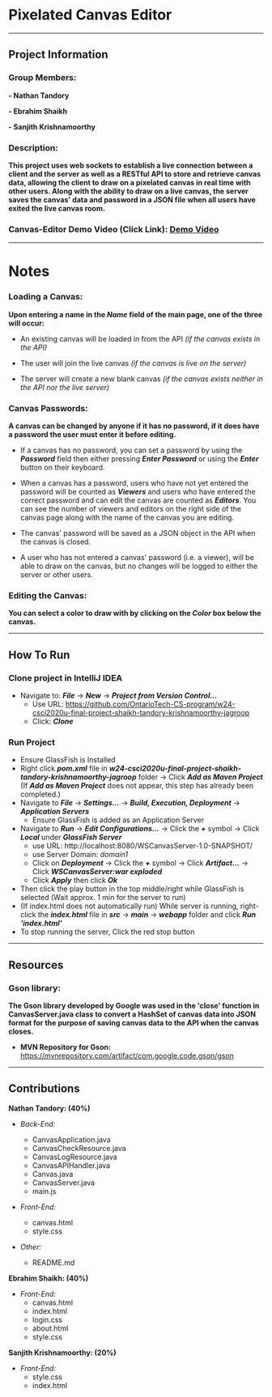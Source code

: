 # Pixelated Canvas Editor
***
## Project Information

### Group Members:

**- Nathan Tandory**

**- Ebrahim Shaikh**

**- Sanjith Krishnamoorthy**

### Description:

**This project uses web sockets to establish a live connection between a client and the 
server as well as a RESTful API to store and retrieve canvas data, allowing the client to draw on a pixelated canvas in real time with other users. Along
with the ability to draw on a live canvas, the server saves the canvas' data and password in a 
JSON file when all users have exited the live canvas room.**

### Canvas-Editor Demo Video (Click Link): [Demo Video](https://drive.google.com/file/d/12xqiBED4_NHcdzeQsEbltHz4PqWVLw5z/view?usp=drive_link)

***
# Notes

### Loading a Canvas:

**Upon entering a name in the *__Name__* field of the main page, one of the three will occur:**

  - An existing canvas will be loaded in from the API *(if the canvas exists in the API)*


  - The user will join the live canvas *(if the canvas is live on the server)*


  - The server will create a new blank canvas *(if the canvas exists neither in the API nor the live server)* 

### Canvas Passwords:

**A canvas can be changed by anyone if it has no password, if it does have a password the user must enter it before editing.**

  - If a canvas has no password, you can set a password by using the *__Password__* field then either pressing
  *__Enter Password__* or using the *__Enter__* button on their keyboard.


  - When a canvas has a password, users who have not yet entered the password will be counted as *__Viewers__*
  and users who have entered the correct password and can edit the canvas are counted as *__Editors__*. You can see
  the number of viewers and editors on the right side of the canvas page along with the name of the canvas you are
  editing.


  - The canvas' password will be saved as a JSON object in the API when the canvas is closed.


  - A user who has not entered a canvas' password (i.e. a viewer), will be able to draw on the canvas, but no changes
  will be logged to either the server or other users.

### Editing the Canvas:

**You can select a color to draw with by clicking on the *__Color__* box below the canvas.**

    
***
## How To Run

### Clone project in IntelliJ IDEA
- Navigate to: *__File__* -> *__New__* -> *__Project from Version Control...__*
  - Use URL: https://github.com/OntarioTech-CS-program/w24-csci2020u-final-project-shaikh-tandory-krishnamoorthy-jagroop
  - Click: *__Clone__*
### Run Project
- Ensure GlassFish is Installed
- Right click *__pom.xml__* file in *__w24-csci2020u-final-project-shaikh-tandory-krishnamoorthy-jagroop__* folder -> Click *__Add as Maven Project__* 
(If *__Add as Maven Project__* does not appear, this step has already been completed.)
- Navigate to *__File__* -> *__Settings...__* -> *__Build, Execution, Deployment__* -> *__Application Servers__*
  - Ensure GlassFish is added as an Application Server
- Navigate to *__Run__* -> *__Edit Configurations...__* -> Click the *__+__* symbol -> Click *__Local__* under *__GlassFish Server__*
  - use URL: http://localhost:8080/WSCanvasServer-1.0-SNAPSHOT/
  - use Server Domain: *domain1*
  - Click on *__Deployment__* -> Click the *__+__* symbol -> Click *__Artifact...__* -> Click *__WSCanvasServer:war exploded__*
  - Click *__Apply__* then click *__Ok__*
- Then click the play button in the top middle/right while GlassFish is selected (Wait approx. 1 min for the server to run)
- (If index.html does not automatically run) While server is running, right-click the *__index.html__* file in *__src__* -> *__main__* -> *__webapp__* folder and click *__Run 'index.html'__*
- To stop running the server, Click the red stop button

***
## Resources

### Gson library:
**The Gson library developed by Google was used in the 'close' function in CanvasServer.java class to convert a HashSet of canvas data 
into JSON format for the purpose of saving canvas data to the API when the canvas closes.**

-  **MVN Repository for Gson:**
  https://mvnrepository.com/artifact/com.google.code.gson/gson

***
## Contributions

**Nathan Tandory: (40%)**
- *Back-End:*
  - CanvasApplication.java
  - CanvasCheckResource.java
  - CanvasLogResource.java
  - CanvasAPIHandler.java
  - Canvas.java
  - CanvasServer.java
  - main.js

- *Front-End:*
  - canvas.html
  - style.css

- *Other:*
  - README.md

**Ebrahim Shaikh: (40%)**
- *Front-End:*
  - canvas.html
  - index.html
  - login.css
  - about.html
  - style.css

**Sanjith Krishnamoorthy: (20%)**
- *Front-End:*
  - style.css
  - index.html
